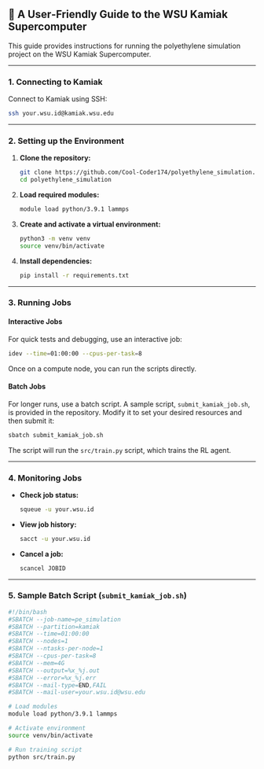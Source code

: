 ## 🚀 A User‑Friendly Guide to the WSU Kamiak Supercomputer

This guide provides instructions for running the polyethylene simulation project on the WSU Kamiak Supercomputer.

---

### 1. Connecting to Kamiak

Connect to Kamiak using SSH:

```bash
ssh your.wsu.id@kamiak.wsu.edu
```

---

### 2. Setting up the Environment

1.  **Clone the repository:**
    ```bash
    git clone https://github.com/Cool-Coder174/polyethylene_simulation.git
    cd polyethylene_simulation
    ```

2.  **Load required modules:**
    ```bash
    module load python/3.9.1 lammps
    ```

3.  **Create and activate a virtual environment:**
    ```bash
    python3 -m venv venv
    source venv/bin/activate
    ```

4.  **Install dependencies:**
    ```bash
    pip install -r requirements.txt
    ```

---

### 3. Running Jobs

#### Interactive Jobs

For quick tests and debugging, use an interactive job:

```bash
idev --time=01:00:00 --cpus-per-task=8
```

Once on a compute node, you can run the scripts directly.

#### Batch Jobs

For longer runs, use a batch script. A sample script, `submit_kamiak_job.sh`, is provided in the repository. Modify it to set your desired resources and then submit it:

```bash
sbatch submit_kamiak_job.sh
```

The script will run the `src/train.py` script, which trains the RL agent.

---

### 4. Monitoring Jobs

*   **Check job status:**
    ```bash
    squeue -u your.wsu.id
    ```
*   **View job history:**
    ```bash
    sacct -u your.wsu.id
    ```
*   **Cancel a job:**
    ```bash
    scancel JOBID
    ```

---

### 5. Sample Batch Script (`submit_kamiak_job.sh`)

```bash
#!/bin/bash
#SBATCH --job-name=pe_simulation
#SBATCH --partition=kamiak
#SBATCH --time=01:00:00
#SBATCH --nodes=1
#SBATCH --ntasks-per-node=1
#SBATCH --cpus-per-task=8
#SBATCH --mem=4G
#SBATCH --output=%x_%j.out
#SBATCH --error=%x_%j.err
#SBATCH --mail-type=END,FAIL
#SBATCH --mail-user=your.wsu.id@wsu.edu

# Load modules
module load python/3.9.1 lammps

# Activate environment
source venv/bin/activate

# Run training script
python src/train.py
```

